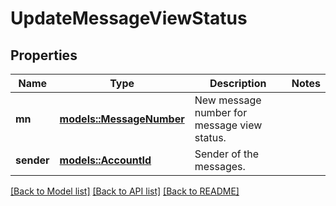 # UpdateMessageViewStatus

## Properties

Name | Type | Description | Notes
------------ | ------------- | ------------- | -------------
**mn** | [**models::MessageNumber**](MessageNumber.md) | New message number for message view status. | 
**sender** | [**models::AccountId**](AccountId.md) | Sender of the messages. | 

[[Back to Model list]](../README.md#documentation-for-models) [[Back to API list]](../README.md#documentation-for-api-endpoints) [[Back to README]](../README.md)


